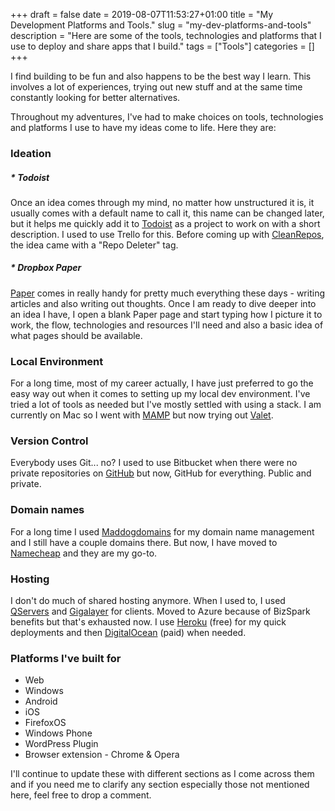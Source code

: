 +++
draft = false
date = 2019-08-07T11:53:27+01:00
title = "My Development Platforms and Tools."
slug = "my-dev-platforms-and-tools"
description = "Here are some of the tools, technologies and platforms that I use to deploy and share apps that I build."
tags = ["Tools"]
categories = []
+++

I find building to be fun and also happens to be the best way I learn. This involves a lot of experiences, trying out new stuff and at the same time constantly looking for better alternatives.

Throughout my adventures, I've had to make choices on tools, technologies and platforms I use to have my ideas come to life. Here they are:

### Ideation
##### * Todoist
Once an idea comes through my mind, no matter how unstructured it is, it usually comes with a default name to call it, this name can be changed later, but it helps me quickly add it to [Todoist](https://todoist.com) as a project to work on with a short description. I used to use Trello for this. Before coming up with [CleanRepos](https://clean-repos.herokuapp.com/), the idea came with a "Repo Deleter" tag.

##### * Dropbox Paper

[Paper](https://paper.dropbox.com/) comes in really handy for pretty much everything these days - writing articles and also writing out thoughts. Once I am ready to dive deeper into an idea I have, I open a blank Paper page and start typing how I picture it to work, the flow, technologies and resources I'll need and also a basic idea of what pages should be available.


### Local Environment
For a long time, most of my career actually, I have just preferred to go the easy way out when it comes to setting up my local dev environment. I've tried a lot of tools as needed but I've mostly settled with using a stack. I am currently on Mac so I went with [MAMP](https://www.mamp.info/en/) but now trying out [Valet](https://laravel.com/docs/5.8/valet).

### Version Control

Everybody uses Git... no? I used to use Bitbucket when there were no private repositories on [GitHub](https://github.com) but now, GitHub for everything. Public and private.

### Domain names

For a long time I used [Maddogdomains](https://www.maddogdomains.com/) for my domain name management and I still have a couple domains there. But now, I have moved to [Namecheap](https://www.namecheap.com/) and they are my go-to.

### Hosting

I don't do much of shared hosting anymore. When I used to, I used [QServers](https://www.qservers.net/) and [Gigalayer](https://gigalayer.com/) for clients. Moved to Azure because of BizSpark benefits but that's exhausted now. I use [Heroku](https://www.heroku.com/) (free) for my quick deployments and then [DigitalOcean](https://www.digitalocean.com/) (paid) when needed.

### Platforms I've built for

* Web
* Windows
* Android
* iOS
* FirefoxOS
* Windows Phone
* WordPress Plugin
* Browser extension - Chrome & Opera

I'll continue to update these with different sections as I come across them and if you need me to clarify any section especially those not mentioned here, feel free to drop a comment.
